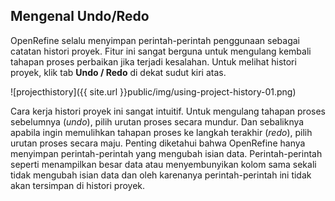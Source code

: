Mengenal Undo/Redo
------------------

OpenRefine selalu menyimpan perintah-perintah penggunaan sebagai catatan histori proyek. Fitur ini sangat berguna untuk mengulang kembali tahapan proses perbaikan jika terjadi kesalahan. Untuk melihat histori proyek, klik tab **Undo / Redo** di dekat sudut kiri atas.

![projecthistory]({{ site.url }}public/img/using-project-history-01.png)

Cara kerja histori proyek ini sangat intuitif. Untuk mengulang tahapan proses sebelumnya (*undo*), pilih urutan proses secara mundur. Dan sebaliknya apabila ingin memulihkan tahapan proses ke langkah terakhir (*redo*), pilih urutan proses secara maju. Penting diketahui bahwa OpenRefine hanya menyimpan perintah-perintah yang mengubah isian data. Perintah-perintah seperti menampilkan besar data atau menyembunyikan kolom sama sekali tidak mengubah isian data dan oleh karenanya perintah-perintah ini tidak akan tersimpan di histori proyek.